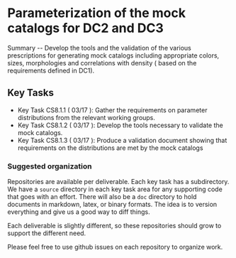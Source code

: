#  Parameterization of the mock catalogs for DC2 and DC3

Summary -- Develop the tools and the validation of the various prescriptions for generating mock catalogs
including appropriate colors, sizes, morphologies and correlations with density ( based on the requirements
defined in DC1).

## Key Tasks
* Key Task CS8.1.1 ( 03/17 ): Gather the requirements on parameter distributions from the relevant working
groups.
* Key Task CS8.1.2 ( 03/17 ): Develop the tools necessary to validate the mock catalogs.
* Key Task CS8.1.3 ( 03/17 ): Produce a validation document showing that requirements on
the distributions are met by the mock catalogs

### Suggested organization
Repositories are available per deliverable.  Each key task has a subdirectory.
We have a `source` directory in each key task area for any supporting
code that goes with an effort.  There will also be a `doc` directory to hold documents in markdown,
latex, or binary formats.  The idea is to version everything and give us a good way to diff things.

Each deliverable is slightly different, so these repositories should grow to support the different need.

Please feel free to use github issues on each repository to organize work.
